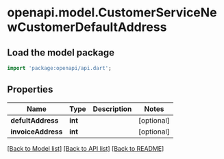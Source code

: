 # openapi.model.CustomerServiceNewCustomerDefaultAddress

## Load the model package
```dart
import 'package:openapi/api.dart';
```

## Properties
Name | Type | Description | Notes
------------ | ------------- | ------------- | -------------
**defultAddress** | **int** |  | [optional] 
**invoiceAddress** | **int** |  | [optional] 

[[Back to Model list]](../README.md#documentation-for-models) [[Back to API list]](../README.md#documentation-for-api-endpoints) [[Back to README]](../README.md)


